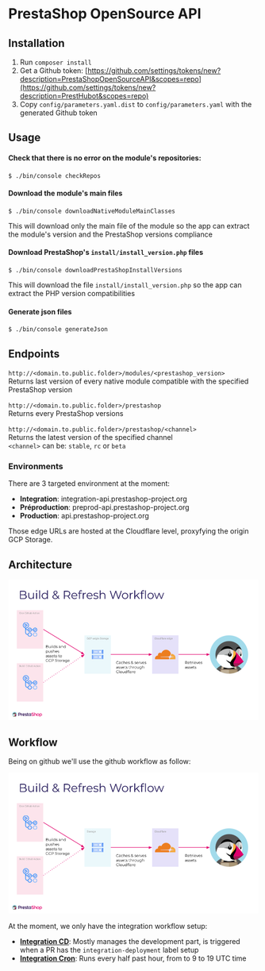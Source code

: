 # PrestaShop OpenSource API

## Installation

1. Run `composer install`
2. Get a Github token: [https://github.com/settings/tokens/new?description=PrestaShopOpenSourceAPI&scopes=repo](https://github.com/settings/tokens/new?description=PrestHubot&scopes=repo)
3. Copy `config/parameters.yaml.dist` to `config/parameters.yaml` with the generated Github token

## Usage

#### Check that there is no error on the module's repositories:
```
$ ./bin/console checkRepos
```

#### Download the module's main files
```
$ ./bin/console downloadNativeModuleMainClasses
```
This will download only the main file of the module so the app can extract the module's version and the PrestaShop versions compliance

#### Download PrestaShop's `install/install_version.php` files
```
$ ./bin/console downloadPrestaShopInstallVersions
```
This will download the file `install/install_version.php` so the app can extract the PHP version compatibilities

#### Generate json files
```
$ ./bin/console generateJson
```

## Endpoints

`http://<domain.to.public.folder>/modules/<prestashop_version>`<br>
Returns last version of every native module compatible with the specified PrestaShop version

`http://<domain.to.public.folder>/prestashop`<br>
Returns every PrestaShop versions

`http://<domain.to.public.folder>/prestashop/<channel>`<br>
Returns the latest version of the specified channel<br>
`<channel>` can be: `stable`, `rc` or `beta`

### Environments

There are 3 targeted environment at the moment:

* **Integration**: integration-api.prestashop-project.org
* **Préproduction**: preprod-api.prestashop-project.org
* **Production**: api.prestashop-project.org

Those edge URLs are hosted at the Cloudflare level, proxyfying the origin GCP Storage.

## Architecture

![alt text](pics/architecture.png "Build & Refresh Workflow")

## Workflow

Being on github we'll use the github workflow as follow:

![alt text](pics/workflow.png "Github Workflow")

At the moment, we only have the integration workflow setup:

* **[Integration CD](.github/workflows/integration-cd.yml)**: Mostly manages the development part, is triggered when a PR has the `integration-deployment` label setup
* **[Integration Cron](.github/workflows/integration-cron.yml)**: Runs every half past hour, from to 9 to 19 UTC time
